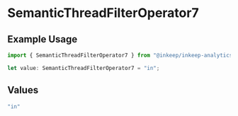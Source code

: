 # SemanticThreadFilterOperator7

## Example Usage

```typescript
import { SemanticThreadFilterOperator7 } from "@inkeep/inkeep-analytics/models/components";

let value: SemanticThreadFilterOperator7 = "in";
```

## Values

```typescript
"in"
```